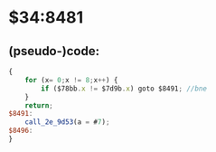 ﻿
# $34:8481


## (pseudo-)code:
```js
{
	for (x= 0;x != 8;x++) {
		if ($78bb.x != $7d9b.x) goto $8491;	//bne
	}
	return;
$8491:
	call_2e_9d53(a = #7);
$8496:
}
```




